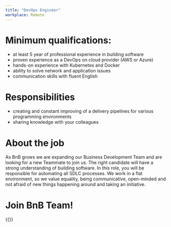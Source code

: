 ```yaml
---
title: "DevOps Engineer"
workplace: Remote
---
```


# Minimum qualifications:

* at least 5 year of professional experience in building software
* proven experience as a DevOps on cloud provider (AWS or Azure)
* hands-on experience with Kubernetes and Docker
* ability to solve network and application issues
* communication skills with fluent English

# Responsibilities

* creating and constant improving of a delivery pipelines for various programming environments
* sharing knowledge with your colleagues

# About the job

As BnB grows we are expanding our Business Development Team and are looking for a new Teammate to join us. The right candidate will have a strong understanding of building software. In this role, you will be responsible for automating all SDLC processes.
We work in a flat environment, so we value equality, being communicative, open-minded and not afraid of new things happening around and taking an initiative.

# Join BnB Team!

{{<disclaimer>}}

